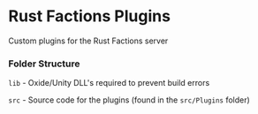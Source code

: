 # Rust Factions Plugins
Custom plugins for the Rust Factions server

### Folder Structure

`lib` - Oxide/Unity DLL's required to prevent build errors

`src` - Source code for the plugins (found in the `src/Plugins` folder)
